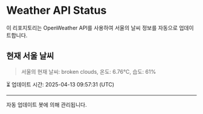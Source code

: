 
# Weather API Status

이 리포지토리는 OpenWeather API를 사용하여 서울의 날씨 정보를 자동으로 업데이트합니다.

## 현재 서울 날씨
> 서울의 현재 날씨: broken clouds, 온도: 6.76°C, 습도: 61%

⏳ 업데이트 시간: 2025-04-13 09:57:31 (UTC)

---
자동 업데이트 봇에 의해 관리됩니다.
